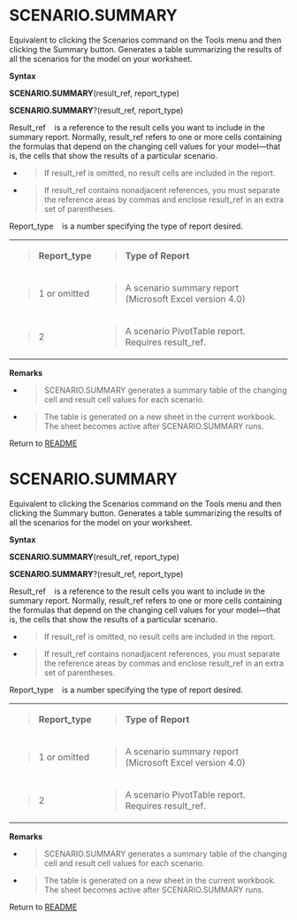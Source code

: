 # SCENARIO.SUMMARY

Equivalent to clicking the Scenarios command on the Tools menu and then
clicking the Summary button. Generates a table summarizing the results
of all the scenarios for the model on your worksheet.

**Syntax**

**SCENARIO.SUMMARY**(result\_ref, report\_type)

**SCENARIO.SUMMARY**?(result\_ref, report\_type)

Result\_ref&nbsp;&nbsp;&nbsp;&nbsp;is a reference to the result cells
you want to include in the summary report. Normally, result\_ref refers
to one or more cells containing the formulas that depend on the changing
cell values for your model&mdash;that is, the cells that show the
results of a particular scenario.

  - > If result\_ref is omitted, no result cells are included in the
    > report.

  - > If result\_ref contains nonadjacent references, you must separate
    > the reference areas by commas and enclose result\_ref in an extra
    > set of parentheses.

Report\_type&nbsp;&nbsp;&nbsp;&nbsp;is a number specifying the type of
report desired.

<table>
<tbody>
<tr class="odd">
<td><blockquote>
<p><strong>Report_type</strong></p>
</blockquote></td>
<td><blockquote>
<p><strong>Type of Report</strong></p>
</blockquote></td>
</tr>
<tr class="even">
<td><blockquote>
<p>1 or omitted</p>
</blockquote></td>
<td><blockquote>
<p>A scenario summary report (Microsoft Excel version 4.0)</p>
</blockquote></td>
</tr>
<tr class="odd">
<td><blockquote>
<p>2</p>
</blockquote></td>
<td><blockquote>
<p>A scenario PivotTable report. Requires result_ref.</p>
</blockquote></td>
</tr>
</tbody>
</table>

**Remarks**

  - > SCENARIO.SUMMARY generates a summary table of the changing cell
    > and result cell values for each scenario.

  - > The table is generated on a new sheet in the current workbook. The
    > sheet becomes active after SCENARIO.SUMMARY runs.



Return to [README](README.md#S)

# SCENARIO.SUMMARY

Equivalent to clicking the Scenarios command on the Tools menu and then
clicking the Summary button. Generates a table summarizing the results
of all the scenarios for the model on your worksheet.

**Syntax**

**SCENARIO.SUMMARY**(result\_ref, report\_type)

**SCENARIO.SUMMARY**?(result\_ref, report\_type)

Result\_ref&nbsp;&nbsp;&nbsp;&nbsp;is a reference to the result cells
you want to include in the summary report. Normally, result\_ref refers
to one or more cells containing the formulas that depend on the changing
cell values for your model&mdash;that is, the cells that show the
results of a particular scenario.

  - > If result\_ref is omitted, no result cells are included in the
    > report.

  - > If result\_ref contains nonadjacent references, you must separate
    > the reference areas by commas and enclose result\_ref in an extra
    > set of parentheses.

Report\_type&nbsp;&nbsp;&nbsp;&nbsp;is a number specifying the type of
report desired.

<table>
<tbody>
<tr class="odd">
<td><blockquote>
<p><strong>Report_type</strong></p>
</blockquote></td>
<td><blockquote>
<p><strong>Type of Report</strong></p>
</blockquote></td>
</tr>
<tr class="even">
<td><blockquote>
<p>1 or omitted</p>
</blockquote></td>
<td><blockquote>
<p>A scenario summary report (Microsoft Excel version 4.0)</p>
</blockquote></td>
</tr>
<tr class="odd">
<td><blockquote>
<p>2</p>
</blockquote></td>
<td><blockquote>
<p>A scenario PivotTable report. Requires result_ref.</p>
</blockquote></td>
</tr>
</tbody>
</table>

**Remarks**

  - > SCENARIO.SUMMARY generates a summary table of the changing cell
    > and result cell values for each scenario.

  - > The table is generated on a new sheet in the current workbook. The
    > sheet becomes active after SCENARIO.SUMMARY runs.



Return to [README](README.md#S)

